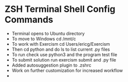 # ZSH Terminal Shell Config Commands

- Terminal opens to Ubuntu directory
- To move to Windows cd /mnt/c
- To work with Exercism cd Users/ericg/Exercism
- Then cd python and do ls to list current .py files
- To run check use python3 and the program test file
- To submit solution run exercism submit and .py file
- Added autosuggestion plugin to .zshrc 
- Work on further customization for increased workflow
- 